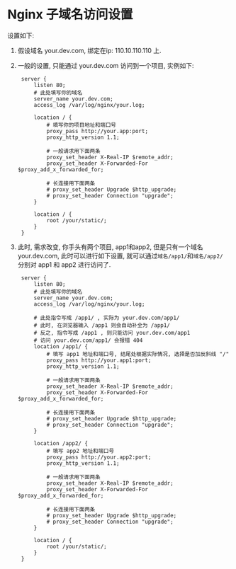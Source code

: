 Nginx 子域名访问设置  
=  

设置如下:  
1. 假设域名 your.dev.com, 绑定在ip: 110.10.110.110 上.  
2. 一般的设置, 只能通过 your.dev.com 访问到一个项目, 实例如下:  

        server {  
            listen 80;
            # 此处填写你的域名
            server_name your.dev.com;
            access_log /var/log/nginx/your.log;

            location / {
                # 填写你的项目地址和端口号
                proxy_pass http://your.app:port;
                proxy_http_version 1.1;  

                # 一般请求用下面两条
                proxy_set_header X-Real-IP $remote_addr;
                proxy_set_header X-Forwarded-For $proxy_add_x_forwarded_for;  

                # 长连接用下面两条  
                # proxy_set_header Upgrade $http_upgrade;
                # proxy_set_header Connection "upgrade";
            }

            location / {
                root /your/static/;
            }
        }

3. 此时, 需求改变, 你手头有两个项目, app1和app2, 但是只有一个域名
   your.dev.com, 此时可以进行如下设置, 就可以通过`域名/app1/`和`域名/app2/`
   分别对 app1 和 app2 进行访问了.

        server {  
            listen 80;
            # 此处填写你的域名
            server_name your.dev.com;
            access_log /var/log/nginx/your.log;

            # 此处指令写成 /app1/ , 实际为 your.dev.com/app1/
            # 此时, 在浏览器输入 /app1 则会自动补全为 /app1/
            # 反之, 指令写成 /app1 , 则只能访问 your.dev.com/app1
            # 访问 your.dev.com/app1/ 会报错 404
            location /app1/ {
                # 填写 app1 地址和端口号, 结尾处根据实际情况, 选择是否加反斜线 "/"
                proxy_pass http://your.app1:port;
                proxy_http_version 1.1;  

                # 一般请求用下面两条
                proxy_set_header X-Real-IP $remote_addr;
                proxy_set_header X-Forwarded-For $proxy_add_x_forwarded_for;  

                # 长连接用下面两条  
                # proxy_set_header Upgrade $http_upgrade;
                # proxy_set_header Connection "upgrade";
            }

            location /app2/ {
                # 填写 app2 地址和端口号
                proxy_pass http://your.app2:port;
                proxy_http_version 1.1;  

                # 一般请求用下面两条
                proxy_set_header X-Real-IP $remote_addr;
                proxy_set_header X-Forwarded-For $proxy_add_x_forwarded_for;  

                # 长连接用下面两条  
                # proxy_set_header Upgrade $http_upgrade;
                # proxy_set_header Connection "upgrade";
            }

            location / {
                root /your/static/;
            }
        }